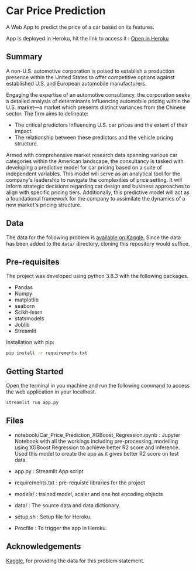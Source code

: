 # Car Price Prediction

A Web App to predict the price of a car based on its features.

App is deployed in Heroku, hit the link to access it : [Open in Heroku](https://toDeploy/)


## Summary

A non-U.S. automotive corporation is poised to establish a production presence within the United States to offer competitive options against established U.S. and European automobile manufacturers.

Engaging the expertise of an automotive consultancy, the corporation seeks a detailed analysis of determinants influencing automobile pricing within the U.S. market—a market which presents distinct variances from the Chinese sector. The firm aims to delineate:
- The critical predictors influencing U.S. car prices and the extent of their impact.
- The relationship between these predictors and the vehicle pricing structure.

Armed with comprehensive market research data spanning various car categories within the American landscape, the consultancy is tasked with developing a predictive model for car pricing based on a suite of independent variables. This model will serve as an analytical tool for the company's leadership to navigate the complexities of price setting. It will inform strategic decisions regarding car design and business approaches to align with specific pricing tiers. Additionally, this predictive model will act as a foundational framework for the company to assimilate the dynamics of a new market's pricing structure.

## Data

The data for the following problem is [available on Kaggle.](https://www.kaggle.com/hellbuoy/car-price-prediction/) 
Since the data has been added to the `data/` directory, cloning this repository would suffice.

## Pre-requisites

The project was developed using python 3.8.3 with the following packages.
- Pandas
- Numpy
- matplotlib
- seaborn
- Scikit-learn
- statsmodels
- Joblib
- Streamlit


Installation with pip:

```bash
pip install -r requirements.txt
```


## Getting Started
Open the terminal in you machine and run the following command to access the web application in your localhost.
```bash
streamlit run app.py
```

## Files
- notebook/Car_Price_Prediction_XGBoost_Regression.ipynb : Jupyter Notebook with all the workings including pre-processing, modelling using XGBoost Regression to achieve better R2 score and inference. Used this model to create the app as it gives better R2 score on test data.

- app.py : Streamlit App script
- requirements.txt : pre-requiste libraries for the project
- models/ : trained model, scaler and one hot encoding objects
- data/ : The source data and data dictionary.
- setup.sh : Setup file for Heroku.
- Procfile : To trigger the app in Heroku.


## Acknowledgements

[Kaggle](https://kaggle.com/), for providing the data for this problem statement.

